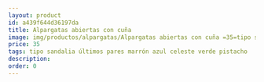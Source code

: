 ```yaml
---
layout: product
id: a439f644d36197da
title: Alpargatas abiertas con cuña 
image: img/productos/alpargatas/Alpargatas abiertas con cuña =35=tipo sandalia últimos pares marrón azul celeste verde pistacho.webp
price: 35
tags: tipo sandalia últimos pares marrón azul celeste verde pistacho
description: 
order: 0
---
```

